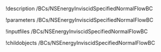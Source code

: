 !description /BCs/NSEnergyInviscidSpecifiedNormalFlowBC

!parameters /BCs/NSEnergyInviscidSpecifiedNormalFlowBC

!inputfiles /BCs/NSEnergyInviscidSpecifiedNormalFlowBC

!childobjects /BCs/NSEnergyInviscidSpecifiedNormalFlowBC
